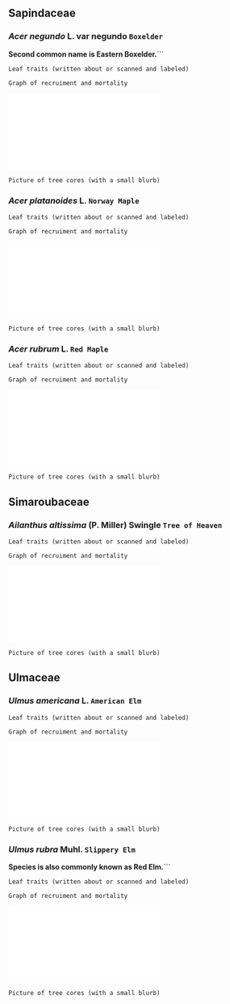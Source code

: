 ## Sapindaceae
### *Acer negundo* L. var negundo ```Boxelder```
**Second common name is Eastern Boxelder.**```

```Leaf traits (written about or scanned and labeled)```

```Graph of recruiment and mortality```

![The geological range of Acer negundo spans throughout all of the continental United States, Mexico, and the Southern portion of Canada.](maps_figures_tables/ch_3_US_range_maps/Acer_negundo_map.html)

```Picture of tree cores (with a small blurb)```

### *Acer platanoides* L.	```Norway Maple```

```Leaf traits (written about or scanned and labeled)```

```Graph of recruiment and mortality```

![Acer platanoides](maps_figures_tables/ch_3_US_range_maps/Acer_platanoides_map.html)

```Picture of tree cores (with a small blurb)```

### *Acer rubrum*	L. ```Red Maple```

```Leaf traits (written about or scanned and labeled)```

```Graph of recruiment and mortality```

![Acer rubrum](maps_figures_tables/ch_3_US_range_maps/Acer_rubrum_map.html)

```Picture of tree cores (with a small blurb)```

## Simaroubaceae
### *Ailanthus altissima* (P. Miller) Swingle ```Tree of Heaven```

```Leaf traits (written about or scanned and labeled)```

```Graph of recruiment and mortality```

![ailanthus altissima](maps_figures_tables/ch_3_US_range_maps/ailanthus_altissima_map.html)

```Picture of tree cores (with a small blurb)```

## Ulmaceae
### *Ulmus americana*	L. ```American Elm```

```Leaf traits (written about or scanned and labeled)```

```Graph of recruiment and mortality```

![description](maps_figures_tables/ch_3_US_range_maps/ulmus_americana_map.html)

```Picture of tree cores (with a small blurb)```

### *Ulmus rubra*	Muhl. ```Slippery Elm```
**Species is also commonly known as Red Elm.**```

```Leaf traits (written about or scanned and labeled)```

```Graph of recruiment and mortality```

![description](maps_figures_tables/ch_3_US_range_maps/ulmus_rubra_map.html)

```Picture of tree cores (with a small blurb)```

